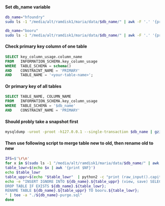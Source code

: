 #### Set db_name variable
```bash
db_name="hfoundry"
sudo ls -1 "/media/alt/ramdisk1/maria/data/$db_name/" | awk -F '.' '{print tolower($1)}' | sort | uniq -c | grep -Ev '2 | db'

db_name="booru"
sudo ls -1 "/media/alt/ramdisk1/maria/data/$db_name/" | awk -F '.' '{print tolower($1)}' | sort | uniq -c | grep -Ev '2 | db'
```
#### Check primary key column of one table
```sql
SELECT key_column_usage.column_name
FROM   INFORMATION_SCHEMA.key_column_usage
WHERE  TABLE_SCHEMA = schema()
AND    CONSTRAINT_NAME = 'PRIMARY'
AND    TABLE_NAME = '<your-table-name>';
```
#### Or primary key of all tables
```sql
SELECT TABLE_NAME, COLUMN_NAME
FROM   INFORMATION_SCHEMA.key_column_usage
WHERE  TABLE_SCHEMA = '$db_name'
AND    CONSTRAINT_NAME = 'PRIMARY'
```
#### Should probly take a snapshot first
```bash
mysqldump -uroot -proot -h127.0.0.1 --single-transaction $db_name | gzip -c > "./${db_name}-snapshot.gz"
```
#### Then use following script to merge table new to old, then rename old to new
```bash
IFS=$'\r\n'
for x in $(sudo ls -1 "/media/alt/ramdisk1/maria/data/$db_name/" | awk -F '.' '{print tolower($1)}' | sort | uniq -c | grep -Ev '2 | db'); do
table_lowr=$(echo $x | awk '{print $NF}')
echo $table_lowr
table_uppr=$(echo "$table_lowr"  | python2 -c "print (raw_input().capitalize().strip())")
echo -e "INSERT IGNORE INTO ${db_name}.${table_uppr} (view, save) SELECT view, save FROM ${db_name}.${table_lowr};
DROP TABLE IF EXISTS ${db_name}.${table_lowr};
RENAME TABLE ${db_name}.${table_uppr} TO booru.${table_lowr};
" | tee -a "./${db_name}-purge.sql"
done
```
